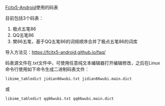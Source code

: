 [Fcitx5-Android](https://github.com/fcitx5-android/fcitx5-android)使用的码表

目前包括3个码表：
1. 极点五笔86
2. QQ五笔86
3. 樊86五笔，基于QQ五笔86的词频顺序合并了极点五笔86的词库

导入方法见：https://fcitx5-android.github.io/faq/

码表源文件在.txt文件中，可使用任意纯文本编辑器打开编辑修改，之后在Linux命令行使用如下命令生成二进制码表文件：

```bash
libime_tabledict jidian86wubi.txt jidian86wubi.main.dict
```

或

```bash
libime_tabledict qq86wubi.txt qq86wubi.main.dict
```
